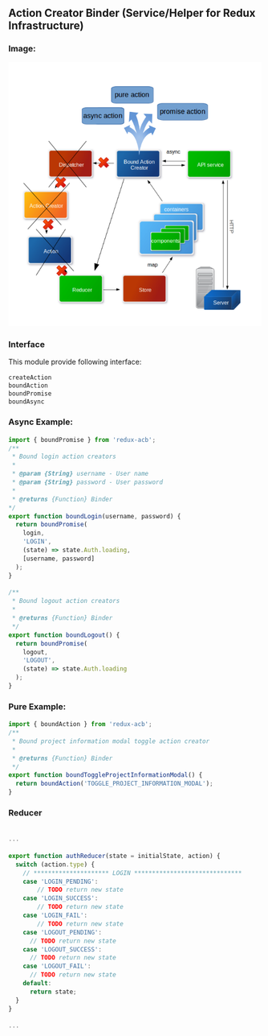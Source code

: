 ## Action Creator Binder (Service/Helper for Redux Infrastructure)

### Image:

![img](./media/pic.png "schema")

### Interface
This module provide following interface:
```
createAction
boundAction
boundPromise
boundAsync
```

### Async Example:
```javascript
import { boundPromise } from 'redux-acb';
/**
 * Bound login action creators
 *
 * @param {String} username - User name
 * @param {String} password - User password
 *
 * @returns {Function} Binder
*/
export function boundLogin(username, password) {
  return boundPromise(
    login,
    'LOGIN',
    (state) => state.Auth.loading,
    [username, password]
  );
}

/**
 * Bound logout action creators
 *
 * @returns {Function} Binder
 */
export function boundLogout() {
  return boundPromise(
    logout,
    'LOGOUT',
    (state) => state.Auth.loading
  );
}
```

### Pure Example:
```javascript
import { boundAction } from 'redux-acb';
/**
 * Bound project information modal toggle action creator
 *
 * @returns {Function} Binder
 */
export function boundToggleProjectInformationModal() {
  return boundAction('TOGGLE_PROJECT_INFORMATION_MODAL');
}
```

### Reducer
```javascript

...

export function authReducer(state = initialState, action) {
  switch (action.type) {
    // ********************* LOGIN ******************************
    case 'LOGIN_PENDING':
        // TODO return new state
    case 'LOGIN_SUCCESS':
        // TODO return new state
    case 'LOGIN_FAIL':
        // TODO return new state
    case 'LOGOUT_PENDING':
      // TODO return new state
    case 'LOGOUT_SUCCESS':
      // TODO return new state
    case 'LOGOUT_FAIL':
      // TODO return new state
    default:
      return state;
  }
}

...

```